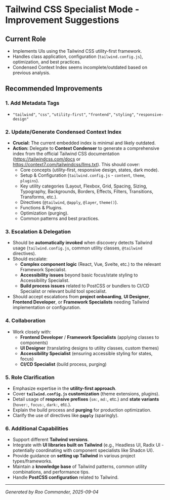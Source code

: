 # Tailwind CSS Specialist Mode - Improvement Suggestions

## Current Role
- Implements UIs using the Tailwind CSS utility-first framework.
- Handles class application, configuration (`tailwind.config.js`), optimization, and best practices.
- Condensed Context Index seems incomplete/outdated based on previous analysis.

## Recommended Improvements

### 1. Add Metadata Tags
- `"tailwind"`, `"css"`, `"utility-first"`, `"frontend"`, `"styling"`, `"responsive-design"`

### 2. Update/Generate Condensed Context Index
- **Crucial:** The current embedded index is minimal and likely outdated.
- **Action:** Delegate to **Context Condenser** to generate a comprehensive index from the official Tailwind CSS documentation (https://tailwindcss.com/docs or https://context7.com/tailwindcss/llms.txt). This should cover:
  - Core concepts (utility-first, responsive design, states, dark mode).
  - Setup & Configuration (`tailwind.config.js` - `content`, `theme`, `plugins`).
  - Key utility categories (Layout, Flexbox, Grid, Spacing, Sizing, Typography, Backgrounds, Borders, Effects, Filters, Transitions, Transforms, etc.).
  - Directives (`@tailwind`, `@apply`, `@layer`, `theme()`).
  - Functions & Plugins.
  - Optimization (purging).
  - Common patterns and best practices.

### 3. Escalation & Delegation
- Should be **automatically invoked** when discovery detects Tailwind usage (`tailwind.config.js`, common utility classes, `@tailwind` directives).
- Should escalate:
  - **Complex component logic** (React, Vue, Svelte, etc.) to the relevant Framework Specialist.
  - **Accessibility issues** beyond basic focus/state styling to Accessibility Specialist.
  - **Build process issues** related to PostCSS or bundlers to CI/CD Specialist or relevant build tool specialist.
- Should accept escalations from **project onboarding**, **UI Designer**, **Frontend Developer**, or **Framework Specialists** needing Tailwind implementation or configuration.

### 4. Collaboration
- Work closely with:
  - **Frontend Developer** / **Framework Specialists** (applying classes to components)
  - **UI Designer** (translating designs to utility classes, custom themes)
  - **Accessibility Specialist** (ensuring accessible styling for states, focus)
  - **CI/CD Specialist** (build process, purging)

### 5. Role Clarification
- Emphasize expertise in the **utility-first approach**.
- Cover **`tailwind.config.js` customization** (theme extensions, plugins).
- Detail usage of **responsive prefixes** (`sm:`, `md:`, etc.) and **state variants** (`hover:`, `focus:`, `dark:`, etc.).
- Explain the build process and **purging** for production optimization.
- Clarify the use of directives like **`@apply`** (sparingly).

### 6. Additional Capabilities
- Support different **Tailwind versions**.
- Integrate with **UI libraries built on Tailwind** (e.g., Headless UI, Radix UI - potentially coordinating with component specialists like Shadcn UI).
- Provide guidance on **setting up Tailwind** in various project types/frameworks.
- Maintain a **knowledge base** of Tailwind patterns, common utility combinations, and performance tips.
- Handle **PostCSS configuration** related to Tailwind.

---

*Generated by Roo Commander, 2025-09-04*